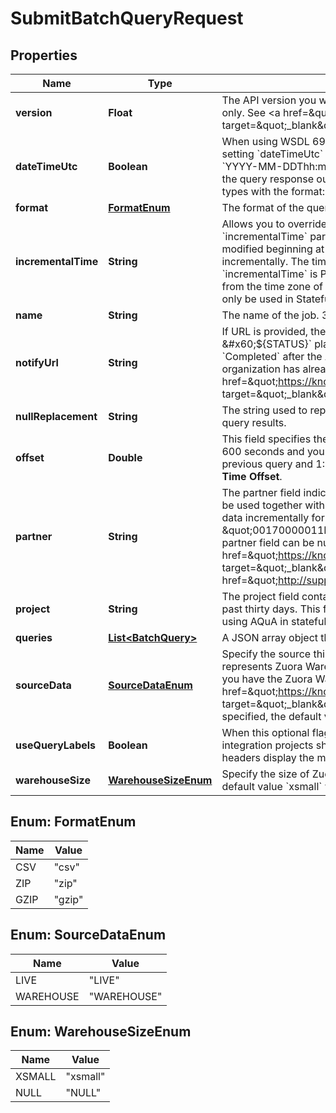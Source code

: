 

# SubmitBatchQueryRequest


## Properties

| Name | Type | Description | Notes |
|------------ | ------------- | ------------- | -------------|
|**version** | **Float** | The API version you want to use.   The supported versions are as follows:   - &#x60;1.1&#x60;. It supports both modes   - &#x60;1.0&#x60;. Default. It supports stateless modes only.  See &lt;a href&#x3D;\&quot;https://knowledgecenter.zuora.com/Zuora_Central_Platform/API/AB_Aggregate_Query_API/BA_Stateless_and_Stateful_Modes\&quot; target&#x3D;\&quot;_blank\&quot;&gt;Stateless and stateful modes&lt;/a&gt; for more information.  |  [optional] |
|**dateTimeUtc** | **Boolean** | When using WSDL 69 and later you can ensure that the exported output of dateTime records are rendered according to ISO-8601 generic UTC form by setting &#x60;dateTimeUtc&#x60; to &#x60;true&#x60;.  When &#x60;dateTimeUtc&#x60; is set to &#x60;true&#x60;, exports of dateTime data types will be rendered in the following generic format: &#x60;YYYY-MM-DDThh:mm:ss-hhmm&#x60; or &#x60;YYYY-MM-DDThh:mm:ss+hhmm&#x60;.  **Note**: Regardless of what batchType query is used (&#x60;zoql&#x60; or &#x60;zoqlexport&#x60;), the query response output for datetime data types can be standardized by setting dateTimeUtc to &#x60;true&#x60;. When &#x60;true&#x60;, the results will display datetime types with the format: YYYY-MM-DDThh:mm:ss+/-hhmm.  |  [optional] |
|**format** | [**FormatEnum**](#FormatEnum) | The format of the query. The default value is &#x60;csv&#x60;.  |  [optional] |
|**incrementalTime** | **String** | Allows you to override the time from which a Stateful AQuA job incrementally retrieves records that have been created or modified, using the &#x60;incrementalTime&#x60; parameter. For example, if you set &#x60;incrementalTime&#x60; &#x3D; &#x60;2015-01-21 10:30:01&#x60;, AQuA will retrieve records that have created or modified beginning at 10:30:01. If this parameter is not set, AQuA continues to use the Start Time of the last AQuA session to retrieve records incrementally.  The time zone of &#x60;incrementalTime&#x60; depends on which Zuora data center you use. For US Data Center customers, the time zone of &#x60;incrementalTime&#x60; is Pacific Time. For EU Data Center customers, the time zone of &#x60;incrementalTime&#x60; is UTC. If the time zone of your system is different from the time zone of &#x60;incrementalTime&#x60;, you will need to convert to the appropriate time zone before setting &#x60;incrementalTime&#x60;.  **Note**: This field can only be used in Stateful AQuA mode.  |  [optional] |
|**name** | **String** | The name of the job. 32 character limit.  |  [optional] |
|**notifyUrl** | **String** | If URL is provided, the AQuA job will call this &#x60;notifyUrl&#x60; once the job has completed. The value of &#x60;notifyUrl&#x60; needs to have &#x60;${JOBID}&#x60; and &#x60;${STATUS}&#x60; placeholders. These placeholders will be replaced by the actual job ID and status when returned in the response. Status will be &#x60;Completed&#x60; after the AQuA job is done.  If you submit an AQuA query with &#x60;notifyUrl&#x60; specified, the value of &#x60;notifyUrl&#x60; will be ignored if your organization has already &lt;a href&#x3D;\&quot;https://knowledgecenter.zuora.com/Zuora_Central_Platform/API/AB_Aggregate_Query_API/Callout_Notification_for_Completed_AQuA_Jobs\&quot; target&#x3D;\&quot;_blank\&quot;&gt;configured a callout notification through the Zuora user interface&lt;/a&gt;.   |  [optional] |
|**nullReplacement** | **String** | The string used to represent null values in the query results. If you do not set this parameter, null values are represented by the empty string in the query results.  |  [optional] |
|**offset** | **Double** | This field specifies the time offset for AQuA queries in stateful mode. It is an integer in the range 0 to 3,600 seconds.  For example, if you set this field to 600 seconds and you post a query in stateful mode at 2:00 AM, it will query against data created or updated between the completion time of the previous query and 1:50 AM.  The value of this field will override the value you configured in **Settings** &gt; **Administration** &gt; **AQuA API Stateful Mode Time Offset**.          |  [optional] |
|**partner** | **String** | The partner field indicates the unique ID of a data integration partner. The dropdown list of this field displays partner IDs for the past thirty days. It must be used together with \&quot;project\&quot; field to uniquely identify a data integration target.  For example, if a continuous AQuA session is to retrieve data incrementally for a Salesforce.com Org 00170000011K3Ub, you can use partner as \&quot;Salesforce\&quot;, and \&quot;project\&quot; as \&quot;00170000011K3Ub.\&quot;  This field is required only if you are using AQuA in stateful mode. Otherwise, if you are using AQuA in stateless mode, partner field can be null.  **Note**: Zuora highly recommends you use the stateless mode instead of the stateful mode to extract bulk data. See &lt;a href&#x3D;\&quot;https://knowledgecenter.zuora.com/Zuora_Central_Platform/API/AB_Aggregate_Query_API/Bulk_data__extraction_from_Zuora_using_AQuA\&quot; target&#x3D;\&quot;_blank\&quot;&gt;Bulk data extraction from Zuora using AQuA&lt;/a&gt; for best practices. **Note**: Submit a request at &lt;a href&#x3D;\&quot;http://support.zuora.com\&quot; target&#x3D;\&quot;_blank\&quot;&gt;Zuora Global Support&lt;/a&gt; to obtain a partner ID.  |  [optional] |
|**project** | **String** | The project field contains the unique ID of a data integration project for a particular partner. The dropdown list of this field displays project IDs for the past thirty days.  This field must be used together with partner field to uniquely identify a data integration target.   This field is required only if you are using AQuA in stateful mode. Otherwise, if you are using AQuA in stateless mode, partner field can be null.  |  [optional] |
|**queries** | [**List&lt;BatchQuery&gt;**](BatchQuery.md) | A JSON array object that contains a list of batch objects.  |  [optional] |
|**sourceData** | [**SourceDataEnum**](#SourceDataEnum) | Specify the source this aggregate query runs against:  * &#x60;LIVE&#x60; represents the live transactional databases at Zuora (Data Query Live).  * &#x60;WAREHOUSE&#x60; represents Zuora Warehouse, which has better performance and fewer limitations than the live transactional database. This option is available only if you have the Zuora Warehouse feature enabled in your tenant. For more information, see &lt;a href&#x3D;\&quot;https://knowledgecenter.zuora.com/Zuora_Central_Platform/Zuora_Warehouse/A_Zuora_Warehouse_overview\&quot; target&#x3D;\&quot;_blank\&quot;&gt;Zuora Warehouse&lt;/a&gt;. &lt;br&gt;If this option is selected, you can specify warehouse size in &#x60;warehouseSize&#x60;.  If this field is not specified, the default value &#x60;LIVE&#x60; will be used.  |  [optional] |
|**useQueryLabels** | **Boolean** | When this optional flag is set to &#x60;true&#x60; the request will use object and field API names for the CSV header output instead of the field labels. Data integration projects should set &#x60;useQueryLabels&#x60; to &#x60;true&#x60; so that API names remain the same.  By default &#x60;useQueryLabels&#x60; is &#x60;false&#x60;, so that output CSV headers display the more user-friendly object and field labels.   |  [optional] |
|**warehouseSize** | [**WarehouseSizeEnum**](#WarehouseSizeEnum) | Specify the size of Zuora Warehouse. This field is available only if the &#x60;sourceData&#x60; is &#x60;WAREHOUSE&#x60;.  If this field is not specified or set to &#x60;NULL&#x60;, the default value &#x60;xsmall&#x60; will be used.  |  [optional] |



## Enum: FormatEnum

| Name | Value |
|---- | -----|
| CSV | &quot;csv&quot; |
| ZIP | &quot;zip&quot; |
| GZIP | &quot;gzip&quot; |



## Enum: SourceDataEnum

| Name | Value |
|---- | -----|
| LIVE | &quot;LIVE&quot; |
| WAREHOUSE | &quot;WAREHOUSE&quot; |



## Enum: WarehouseSizeEnum

| Name | Value |
|---- | -----|
| XSMALL | &quot;xsmall&quot; |
| NULL | &quot;NULL&quot; |



